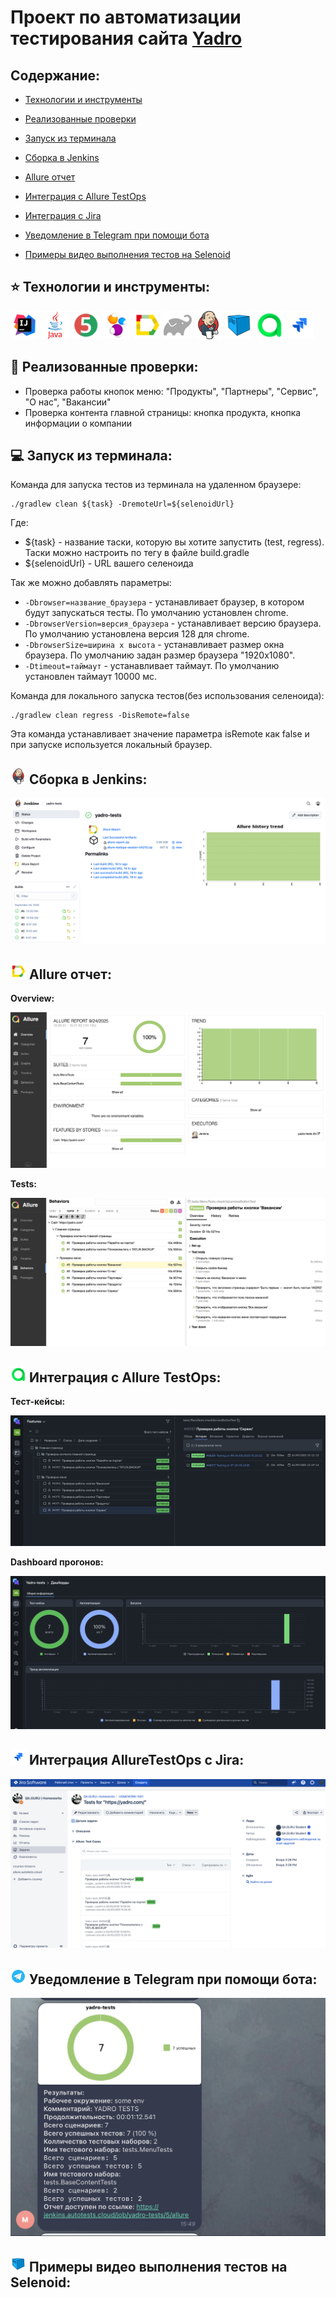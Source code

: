 
# Проект по автоматизации тестирования сайта [Yadro](https://yadro.com/)  


## **Содержание:**

* [Технологии и инструменты](#технологии-и-инструменты)

* [Реализованные проверки](#реализованные-проверки)

* [Запуск из терминала](#запуск-из-терминала)

* [Сборка в Jenkins](#сборка-в-jenkins)

* [Allure отчет](#allure-отчет)

* [Интеграция с Allure TestOps](#интеграция-с-allure-testops)

* [Интеграция с Jira](#интеграция-с-jira)

* [Уведомление в Telegram при помощи бота](#уведомление-в-telegram-при-помощи-бота)

* [Примеры видео выполнения тестов на Selenoid](#примеры-видео-выполнения-тестов-на-selenoid)  


## :star: Технологии и инструменты:  

<p>
<img width="45" alt="IntelliJ IDEA" src="media/icons/Idea.svg">
<img width="45" alt="Java" src="media/icons/java.svg">
<img width="45" alt="JUnit5" src="media/icons/Junit5.svg">
<img width="45" alt="Selenide" src="media/icons/Selenide.svg">
<img width="45" alt="Allure" src="media/icons/Allure.svg">
<img width="45" alt="Gradle" src="media/icons/gradle-original.svg">
<img width="45" alt="Jenkins" src="media/icons/jenkins.svg">
<img width="45" alt="Selenoid" src="media/icons/Selenoid.svg">
<img width="45" alt="Selenoid" src="media/icons/Allure_TO.svg">
<img width="45" alt="Selenoid" src="media/icons/jira.svg">
</p>  


## :open_file_folder: Реализованные проверки:  

- Проверка работы кнопок меню: "Продукты", "Партнеры", "Сервис", "О нас", "Вакансии"
- Проверка контента главной страницы: кнопка продукта, кнопка информации о компании  

## :computer: Запуск из терминала:  

<p>Команда для запуска тестов из терминала на удаленном браузере:</p>

```
./gradlew clean ${task} -DremoteUrl=${selenoidUrl}
```

Где: 
- ${task} - название таски, которую вы хотите запустить (test, regress). Таски можно настроить по тегу в файле build.gradle
- ${selenoidUrl} - URL вашего селеноида

Так же можно добавлять параметры:
- `-Dbrowser=название_браузера` - устанавливает браузер, в котором будут запускаться тесты. По умолчанию установлен chrome.
- `-DbrowserVersion=версия_браузера` - устанавливает версию браузера. По умолчанию установлена версия 128 для chrome.
- `-DbrowserSize=ширина x высота` - устанавливает размер окна браузера. По умолчанию задан размер браузера "1920x1080".
- `-Dtimeout=таймаут` - устанавливает таймаут. По умолчанию установлен таймаут 10000 мс.

Команда для локального запуска тестов(без использования селеноида):

```
./gradlew clean regress -DisRemote=false
```

Эта команда устанавливает значение параметра isRemote как false и при запуске используется локальный браузер.  

## <img width="25" alt="Jenkins" src="media/icons/jenkins.svg"> Сборка в Jenkins:  

<img alt="Сборка в Jenkins" src="media/images/jenkins.png">  


## <img width="25" alt="Allure" src="media/icons/Allure.svg"> Allure отчет:  

**Overview:**

<img alt="Allure отчет" src="media/images/allure.png">

**Tests:**

<img alt="Allure отчет: тесты" src="media/images/allure-tests.png">  


## <img width="25" alt="AllureTestOps" src="media/icons/Allure_TO.svg"> Интеграция с Allure TestOps:  

**Тест-кейсы:**

<img alt="Интеграция с Allure TestOps" src="media/images/AllureTestOps.png">

**Dashboard прогонов:**

<img alt="Интеграция с Allure TestOps: прогоны" src="media/images/AllureTestOps-прогоны.png">  


## <img width="25" alt="Jira" src="media/icons/jira.svg"> Интеграция AllureTestOps с Jira:  

<img alt="Интеграция с Jira" src="media/images/jira.png">  


## <img width="25" alt="telegram" src="media/icons/telegram.svg"> Уведомление в Telegram при помощи бота:  

<img alt="Интеграция с Jira" src="media/images/telegram.png">  


## <img width="25" alt="Selenoid" src="media/icons/Selenoid.svg"> Примеры видео выполнения тестов на Selenoid:  